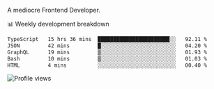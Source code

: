A mediocre Frontend Developer.

📊 Weekly development breakdown
<!--START_SECTION:waka-->

```txt
TypeScript   15 hrs 36 mins  ███████████████████████░░   92.11 %
JSON         42 mins         █░░░░░░░░░░░░░░░░░░░░░░░░   04.20 %
GraphQL      19 mins         ▒░░░░░░░░░░░░░░░░░░░░░░░░   01.93 %
Bash         10 mins         ▒░░░░░░░░░░░░░░░░░░░░░░░░   01.03 %
HTML         4 mins          ░░░░░░░░░░░░░░░░░░░░░░░░░   00.40 %
```

<!--END_SECTION:waka-->

<img src="https://gpvc.arturio.dev/iqbalfasri" alt="Profile views"/>
